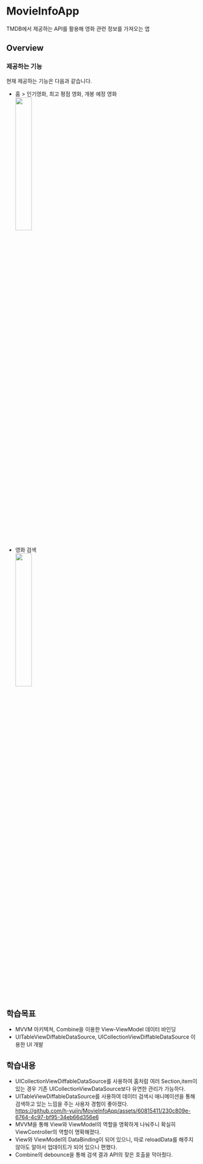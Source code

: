 # MovieInfoApp

TMDB에서 제공하는 API를 활용해 영화 관련 정보를 가져오는 앱

## Overview

### 제공하는 기능
현재 제공하는 기능은 다음과 같습니다.
- 홈 > 인기영화, 최고 평점 영화, 개봉 예정 영화   
  <img src = "https://github.com/h-yujin/MovieInfoApp/assets/60815411/716f0e4e-840f-4836-9f44-3e7a0fb95320" width="30%" height="30%">

- 영화 검색   
  <img src = "https://github.com/h-yujin/MovieInfoApp/assets/60815411/01bb852f-7162-4963-bf8d-a215ad44ab7a" width="30%" height="30%">


## 학습목표
- MVVM 아키텍쳐, Combine을 이용한 View-ViewModel 데이터 바인딩
- UITableViewDiffableDataSource, UICollectionViewDiffableDataSource 이용한 UI 개발

## 학습내용
- UICollectionViewDiffableDataSource를 사용하여 홈처럼 여러 Section,item이 있는 경우 기존 UICollectionViewDataSource보다 유연한 관리가 가능하다.
- UITableViewDiffableDataSource를 사용하여 데이터 검색시 애니메이션을 통해 검색하고 있는 느낌을 주는 사용자 경험이 좋아졌다.   
https://github.com/h-yujin/MovieInfoApp/assets/60815411/230c809e-6764-4c97-bf95-34eb66d356e6
- MVVM을 통해 View와 ViewModel의 역할을 명확하게 나눠주니 확실히 ViewController의 역할이 명확해졌다.
- View와 ViewModel의 DataBinding이 되어 있으니, 따로 reloadData를 해주지 않아도 알아서 업데이트가 되어 있으니 편했다.
- Combine의 debounce을 통해 검색 결과 API의 잦은 호출을 막아줬다.

